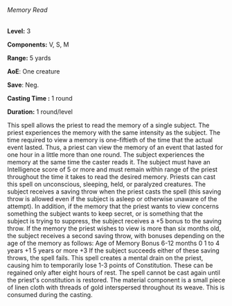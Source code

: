 ###### Memory Read

**Level:** 3

**Components:** V, S, M

**Range:** 5 yards

**AoE**: One creature

**Save**: Neg.

**Casting Time :** 1 round

**Duration:** 1 round/level

This spell allows the priest to read the memory of a single subject. The priest experiences the memory with the same intensity as the subject. The time required to view a memory is one-fiftieth of the time that the actual event lasted. Thus, a priest can view the memory of an event that lasted for one hour in a little more than one round. The subject experiences the memory at the same time the caster reads it. The subject must have an Intelligence score of 5 or more and must remain within range of the priest throughout the time it takes to read the desired memory. Priests can cast this spell on unconscious, sleeping, held, or paralyzed creatures. The subject receives a saving throw when the priest casts the spell (this saving throw is allowed even if the subject is asleep or otherwise unaware of the attempt). In addition, if the memory that the priest wants to view concerns something the subject wants to keep secret, or is something that the subject is trying to suppress, the subject receives a +5 bonus to the saving throw. If the memory the priest wishes to view is more than six months old, the subject receives a second saving throw, with bonuses depending on the age of the memory as follows: Age of Memory Bonus 6-12 months 0 1 to 4 years +1 5 years or more +3 If the subject succeeds either of these saving throws, the spell fails. This spell creates a mental drain on the priest, causing him to temporarily lose 1-3 points of Constitution. These can be regained only after eight hours of rest. The spell cannot be cast again until the priest's constitution is restored. The material component is a small piece of linen cloth with threads of gold interspersed throughout its weave. This is consumed during the casting.